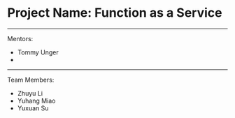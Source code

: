 # Project Name: Function as a Service

---
Mentors:
- Tommy Unger
-

---
Team Members:
- Zhuyu Li
- Yuhang Miao
- Yuxuan Su
